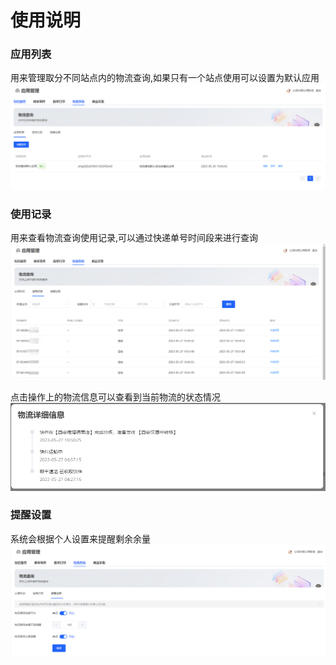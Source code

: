 # 使用说明

### 应用列表

用来管理取分不同站点内的物流查询,如果只有一个站点使用可以设置为默认应用
![img_1.png](../public/copy_setting/query.png)

### 使用记录

用来查看物流查询使用记录,可以通过快递单号时间段来进行查询
![使用记录](../public/copy_setting/query_img.png)

点击操作上的物流信息可以查看到当前物流的状态情况
![物流信息](../public/copy_setting/query_info.png)

### 提醒设置

系统会根据个人设置来提醒剩余余量
![img_2.png](../public/copy_setting/query_setting.png)
